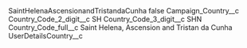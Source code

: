 <?xml version="1.0" encoding="UTF-8"?>
<CustomMetadata xmlns="http://soap.sforce.com/2006/04/metadata" xmlns:xsi="http://www.w3.org/2001/XMLSchema-instance" xmlns:xsd="http://www.w3.org/2001/XMLSchema">
    <label>SaintHelenaAscensionandTristandaCunha</label>
    <protected>false</protected>
    <values>
        <field>Campaign_Country__c</field>
        <value xsi:nil="true"/>
    </values>
    <values>
        <field>Country_Code_2_digit__c</field>
        <value xsi:type="xsd:string">SH</value>
    </values>
    <values>
        <field>Country_Code_3_digit__c</field>
        <value xsi:type="xsd:string">SHN</value>
    </values>
    <values>
        <field>Country_Code_full__c</field>
        <value xsi:type="xsd:string">Saint Helena, Ascension and Tristan da Cunha</value>
    </values>
    <values>
        <field>UserDetailsCountry__c</field>
        <value xsi:nil="true"/>
    </values>
</CustomMetadata>
